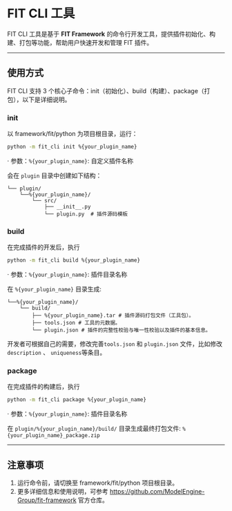 # FIT CLI 工具

FIT CLI 工具是基于 **FIT Framework** 的命令行开发工具，提供插件初始化、构建、打包等功能，帮助用户快速开发和管理 FIT 插件。

---

## 使用方式

FIT CLI 支持 3 个核心子命令：init（初始化）、build（构建）、package（打包），以下是详细说明。

### init

以 framework/fit/python 为项目根目录，运行：

```bash
python -m fit_cli init %{your_plugin_name}
```
· 参数：``%{your_plugin_name}``: 自定义插件名称

会在 ``plugin`` 目录中创建如下结构：

    └── plugin/
        └──%{your_plugin_name}/
            └── src/
                ├── __init__.py
                └── plugin.py  # 插件源码模板

### build

在完成插件的开发后，执行
```bash
python -m fit_cli build %{your_plugin_name}
```
· 参数：``%{your_plugin_name}``: 插件目录名称

在 ``%{your_plugin_name}`` 目录生成:

    └──%{your_plugin_name}/
        └── build/
            ├── %{your_plugin_name}.tar # 插件源码打包文件（工具包）。
            ├── tools.json # 工具的元数据。
            └── plugin.json # 插件的完整性校验与唯一性校验以及插件的基本信息。

开发者可根据自己的需要，修改完善``tools.json`` 和 ``plugin.json`` 文件，比如修改 ``description`` 、 ``uniqueness``等条目。

### package

在完成插件的构建后，执行
```bash
python -m fit_cli package %{your_plugin_name}
```
· 参数：``%{your_plugin_name}``: 插件目录名称

在 ``plugin/%{your_plugin_name}/build/`` 目录生成最终打包文件: ``%{your_plugin_name}_package.zip``

---

## 注意事项

1. 运行命令前，请切换至 framework/fit/python 项目根目录。
2. 更多详细信息和使用说明，可参考 https://github.com/ModelEngine-Group/fit-framework 官方仓库。
